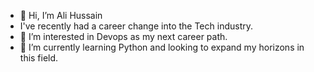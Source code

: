 - 👋 Hi, I’m Ali Hussain
- I've recently had a career change into the Tech industry. 
- 👀 I’m interested in Devops as my next career path.
- 🌱 I’m currently learning Python and looking to expand my horizons in this field.

<!---
hussain1897/hussain1897 is a ✨ special ✨ repository because its `README.md` (this file) appears on your GitHub profile.
You can click the Preview link to take a look at your changes.
--->
